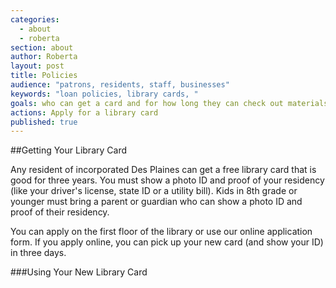 ```yaml
---
categories: 
  - about
  - roberta
section: about
author: Roberta
layout: post
title: Policies
audience: "patrons, residents, staff, businesses"
keywords: "loan policies, library cards, "
goals: who can get a card and for how long they can check out materials.
actions: Apply for a library card
published: true
---
```


##Getting Your Library Card

Any resident of incorporated Des Plaines can get a free library card that is good for three years. You must show a photo ID and proof of your residency (like your driver's license, state ID or a utility bill). Kids in 8th grade or younger must bring a parent or guardian who can show a photo ID and proof of their residency.

You can apply on the first floor of the library or use our online application form. If you apply online, you can pick up your new card (and show your ID) in three days.

###Using Your New Library Card






